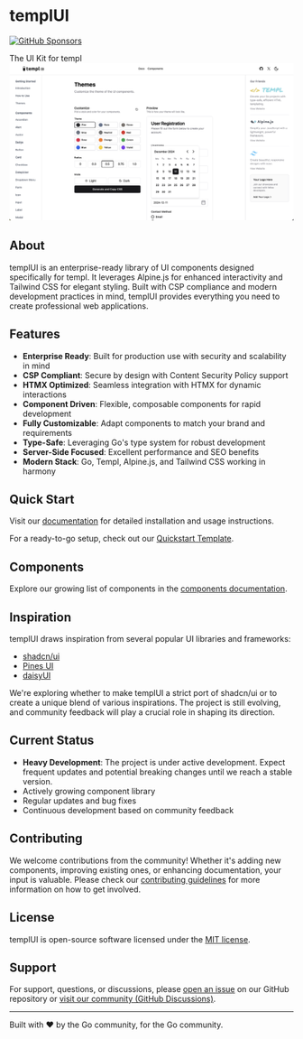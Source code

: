# templUI

[![GitHub Sponsors](https://img.shields.io/github/sponsors/axzilla?style=social&label=♥️%20Sponsor)](https://github.com/sponsors/axzilla)

The UI Kit for templ
<img src="./assets/img/readme.png" />

## About

templUI is an enterprise-ready library of UI components designed specifically for templ. It leverages Alpine.js for enhanced interactivity and Tailwind CSS for elegant styling. Built with CSP compliance and modern development practices in mind, templUI provides everything you need to create professional web applications.

## Features

- **Enterprise Ready**: Built for production use with security and scalability in mind
- **CSP Compliant**: Secure by design with Content Security Policy support
- **HTMX Optimized**: Seamless integration with HTMX for dynamic interactions
- **Component Driven**: Flexible, composable components for rapid development
- **Fully Customizable**: Adapt components to match your brand and requirements
- **Type-Safe**: Leveraging Go's type system for robust development
- **Server-Side Focused**: Excellent performance and SEO benefits
- **Modern Stack**: Go, Templ, Alpine.js, and Tailwind CSS working in harmony

## Quick Start

Visit our [documentation](https://templui.io/docs/how-to-use) for detailed installation and usage instructions.

For a ready-to-go setup, check out our [Quickstart Template](https://github.com/axzilla/templui-quickstart).

## Components

Explore our growing list of components in the [components documentation](https://templui.io/docs/components).

## Inspiration

templUI draws inspiration from several popular UI libraries and frameworks:

- [shadcn/ui](https://ui.shadcn.com/)
- [Pines UI](https://devdojo.com/pines)
- [daisyUI](https://daisyui.com/)

We're exploring whether to make templUI a strict port of shadcn/ui or to create a unique blend of various inspirations. The project is still evolving, and community feedback will play a crucial role in shaping its direction.

## Current Status

- **Heavy Development**: The project is under active development. Expect frequent updates and potential breaking changes until we reach a stable version.
- Actively growing component library
- Regular updates and bug fixes
- Continuous development based on community feedback

## Contributing

We welcome contributions from the community! Whether it's adding new components, improving existing ones, or enhancing documentation, your input is valuable. Please check our [contributing guidelines](CONTRIBUTING.md) for more information on how to get involved.

## License

templUI is open-source software licensed under the [MIT license](LICENSE).

## Support

For support, questions, or discussions, please [open an issue](https://github.com/axzilla/templui/issues) on our GitHub repository or [visit our community (GitHub Discussions)](https://github.com/axzilla/templui/discussions).

---

Built with ❤️ by the Go community, for the Go community.
